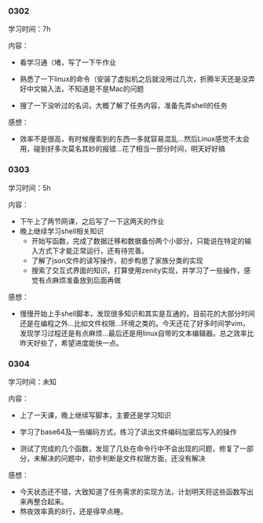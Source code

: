 ### 0302

学习时间：7h

内容：

- 看学习通（堵，写了一下午作业

- 熟悉了一下linux的命令（安装了虚拟机之后就没用过几次，折腾半天还是没弄好中文输入法，不知道是不是Mac的问题
- 搜了一下没听过的名词，大概了解了任务内容，准备先弄shell的任务

感想：

- 效率不是很高，有时候搜索到的东西一多就容易混乱...然后Linux感觉不太会用，碰到好多次莫名其妙的报错...花了相当一部分时间，明天好好搞

### 0303

学习时间：5h

内容：

- 下午上了两节网课，之后写了一下这两天的作业
- 晚上继续学习shell相关知识
  - 开始写函数，完成了数据迁移和数据备份两个小部分，只能说在特定的输入方式下才能正常运行，还有待完善。
  - 了解了json文件的读写操作，初步构思了家族分类的实现
  - 搜索了交互式界面的知识，打算使用zenity实现，并学习了一些操作，感觉有点麻烦准备放到后面再做

感想：

- 慢慢开始上手shell脚本，发现很多知识和其实是互通的，目前花的大部分时间还是在编程之外...比如文件权限...环境之类的。今天还花了好多时间学vim，发现学习过程还是有点麻烦...最后还是用linux自带的文本编辑器。总之效率比昨天好些了，希望进度能快一点。

### 0304

学习时间：未知

内容：

- 上了一天课，晚上继续写脚本，主要还是学习知识

- 学习了base64及一些编码方式，练习了读出文件编码加密后写入的操作
- 测试了完成的几个函数，发现了几处在命令行中不会出现的问题，修复了一部分，未解决的问题中，初步判断是文件权限方面，还没有解决

感想：

- 今天状态还不错，大致知道了任务需求的实现方法，计划明天将这些函数写出来再整合起来。
- 熬夜效率真的8行，还是得早点睡。

